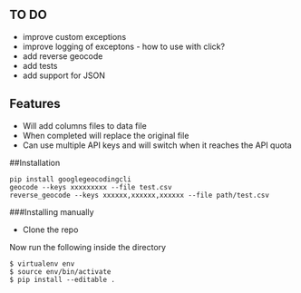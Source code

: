 
## TO DO

- improve custom exceptions
- improve logging of exceptons - how to use with click?
- add reverse geocode
- add tests
- add support for JSON


## Features

- Will add columns files to data file
- When completed will replace the original file
- Can use multiple API keys and will switch when it reaches the API quota

##Installation

    pip install googlegeocodingcli
    geocode --keys xxxxxxxxx --file test.csv
    reverse_geocode --keys xxxxxx,xxxxxx,xxxxxx --file path/test.csv


###Installing manually
   
- Clone the repo

Now run the following inside the  directory

	$ virtualenv env
    $ source env/bin/activate
    $ pip install --editable .